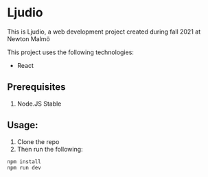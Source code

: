 # Ljudio

This is Ljudio, a web development project created during fall 2021 at Newton Malmö

This project uses the following technologies:

- React

## Prerequisites
1. Node.JS Stable

## Usage:
1. Clone the repo
2. Then run the following:

```bash
npm install
npm run dev
```

